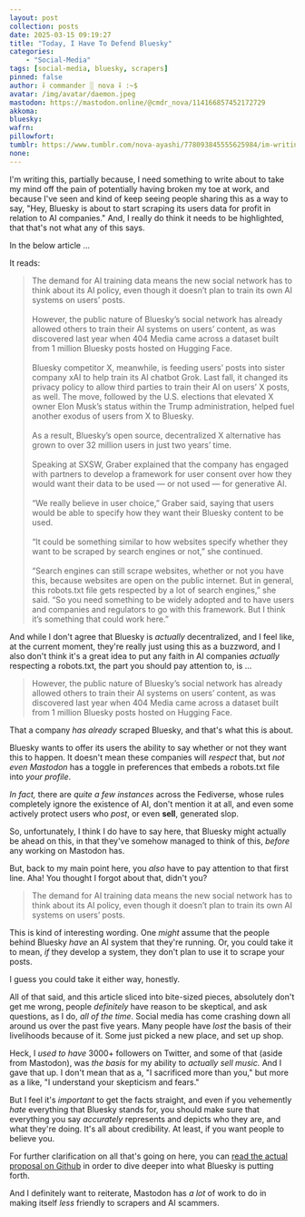 ```yaml
---
layout: post
collection: posts
date: 2025-03-15 09:19:27
title: "Today, I Have To Defend Bluesky"
categories:
    - "Social-Media"
tags: [social-media, bluesky, scrapers]
pinned: false
author: ⸸ commander ░ nova ⸸ :~$
avatar: /img/avatar/daemon.jpeg
mastodon: https://mastodon.online/@cmdr_nova/114166857452172729
akkoma: 
bluesky: 
wafrn: 
pillowfort: 
tumblr: https://www.tumblr.com/nova-ayashi/778093845555625984/im-writing-this-partially-because-i-need
none:
---
```

I'm writing this, partially because, I need something to write about to take my mind off the pain of potentially having broken my toe at work, and because I've seen and kind of keep seeing people sharing this as a way to say, "Hey, Bluesky is about to start scraping its users data for profit in relation to AI companies." And, I really do think it needs to be highlighted, that that's not what any of this says.

In the below article ...

<div class="link-preview" data-url="https://techcrunch.com/2025/03/10/bluesky-is-weighing-a-proposal-that-gives-users-consent-over-how-their-data-is-used-for-ai/"></div>

It reads:

<blockquote>
The demand for AI training data means the new social network has to think about its AI policy, even though it doesn’t plan to train its own AI systems on users’ posts.
<br /><br />
However, the public nature of Bluesky’s social network has already allowed others to train their AI systems on users’ content, as was discovered last year when 404 Media came across a dataset built from 1 million Bluesky posts hosted on Hugging Face.
<br /><br />
Bluesky competitor X, meanwhile, is feeding users’ posts into sister company xAI to help train its AI chatbot Grok. Last fall, it changed its privacy policy to allow third parties to train their AI on users’ X posts, as well. The move, followed by the U.S. elections that elevated X owner Elon Musk’s status within the Trump administration, helped fuel another exodus of users from X to Bluesky.
<br /><br />
As a result, Bluesky’s open source, decentralized X alternative has grown to over 32 million users in just two years’ time.
<br /><br />
Speaking at SXSW, Graber explained that the company has engaged with partners to develop a framework for user consent over how they would want their data to be used — or not used — for generative AI.
<br /><br />
“We really believe in user choice,” Graber said, saying that users would be able to specify how they want their Bluesky content to be used.
<br /><br />
“It could be something similar to how websites specify whether they want to be scraped by search engines or not,” she continued.
<br /><br />
“Search engines can still scrape websites, whether or not you have this, because websites are open on the public internet. But in general, this robots.txt file gets respected by a lot of search engines,” she said. “So you need something to be widely adopted and to have users and companies and regulators to go with this framework. But I think it’s something that could work here.”
</blockquote>

And while I don't agree that Bluesky is *actually* decentralized, and I feel like, at the current moment, they're really just using this as a buzzword, and I also don't think it's a great idea to put any faith in AI companies *actually* respecting a robots.txt, the part you should pay attention to, is ...

<blockquote>
However, the public nature of Bluesky’s social network has already allowed others to train their AI systems on users’ content, as was discovered last year when 404 Media came across a dataset built from 1 million Bluesky posts hosted on Hugging Face.
</blockquote>

That a company *has already* scraped Bluesky, and that's what this is about.

Bluesky wants to offer its users the ability to say whether or not they want this to happen. It doesn't mean these companies will *respect* that, but *not even Mastodon* has a toggle in preferences that embeds a robots.txt file into *your profile*.

*In fact,* there are *quite a few instances* across the Fediverse, whose rules completely ignore the existence of AI, don't mention it at all, and even some actively protect users who *post*, or even **sell**, generated slop.

So, unfortunately, I think I do have to say here, that Bluesky might actually be ahead on this, in that they've somehow managed to think of this, *before* any working on Mastodon has.

But, back to my main point here, you *also* have to pay attention to that first line. Aha! You thought I forgot about that, didn't you?

<blockquote>
The demand for AI training data means the new social network has to think about its AI policy, even though it doesn’t plan to train its own AI systems on users’ posts.</blockquote>

This is kind of interesting wording. One *might* assume that the people behind Bluesky *have* an AI system that they're running. Or, you could take it to mean, *if* they develop a system, they don't plan to use it to scrape your posts.

I guess you could take it either way, honestly.

All of that said, and this article sliced into bite-sized pieces, absolutely don't get me wrong, people *definitely* have reason to be skeptical, and ask questions, as I do, *all of the time*. Social media has come crashing down all around us over the past five years. Many people have *lost* the basis of their livelihoods because of it. Some just picked a new place, and set up shop.

Heck, I *used to have* 3000+ followers on Twitter, and some of that (aside from Mastodon), was *the basis* for my ability to *actually sell music.* And I gave that up. I don't mean that as a, "I sacrificed more than you," but more as a like, "I understand your skepticism and fears."

But I feel it's *important* to get the facts straight, and even if you vehemently *hate* everything that Bluesky stands for, you should make sure that everything you say *accurately* represents and depicts who they are, and what they're doing. It's all about credibility. At least, if you want people to believe you.

For further clarification on all that's going on here, you can <a href="https://github.com/bluesky-social/proposals/tree/main/0008-user-intents" target="_blank">read the actual proposal on Github</a> in order to dive deeper into what Bluesky is putting forth.

And I definitely want to reiterate, Mastodon has *a lot* of work to do in making itself *less* friendly to scrapers and AI scammers.